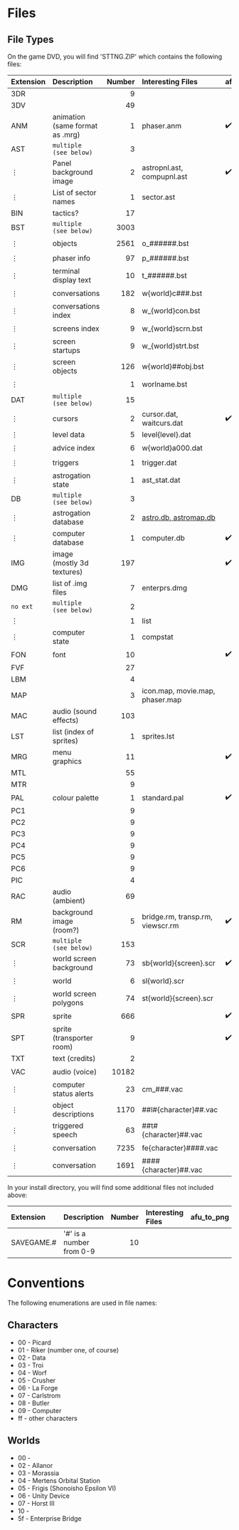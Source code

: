 # Files

## File Types

On the game DVD, you will find 'STTNG.ZIP' which contains the following files:

| Extension | Description               | Number | Interesting Files          | afu_to_png         | afu_to_json        | afu_to_wav         |
| :---      | :---                      | ---:   | :---                       | :---               | :---               | :---               |
| 3DR       |                           |      9 |                            |                    |                    |                    |
| 3DV       |                           |     49 |                            |                    |                    |                    |
| ANM       | animation (same format as .mrg) |      1 | phaser.anm           | :heavy_check_mark: |                    |                    |
| AST       | `multiple (see below)`    |      3 |                            |                    |                    |                    |
| &vellip;  | Panel background image    |      2 | astropnl.ast, compupnl.ast | :heavy_check_mark: |                    |                    |
| &vellip;  | List of sector names      |      1 | sector.ast                 |                    | :heavy_check_mark: |                    |
| BIN       | tactics?                  |     17 |                            |                    |                    |                    |
| BST       | `multiple (see below)`    |   3003 |                            |                    |                    |                    |
| &vellip;  | objects                   |   2561 | o_######.bst               |                    | :heavy_check_mark: |                    |
| &vellip;  | phaser info               |     97 | p_######.bst               |                    | :heavy_check_mark: |                    |
| &vellip;  | terminal display text     |     10 | t_######.bst               |                    | :heavy_check_mark: |                    |
| &vellip;  | conversations             |    182 | w{world}c###.bst           |                    | :heavy_check_mark: |                    |
| &vellip;  | conversations index       |      8 | w_{world}con.bst           |                    | :heavy_check_mark: |                    |
| &vellip;  | screens index             |      9 | w_{world}scrn.bst          |                    | :heavy_check_mark: |                    |
| &vellip;  | screen startups           |      9 | w_{world}strt.bst          |                    | :heavy_check_mark: |                    |
| &vellip;  | screen objects            |    126 | w{world}##obj.bst          |                    | :heavy_check_mark: |                    |
| &vellip;  |                           |      1 | worlname.bst               |                    | :heavy_check_mark: |                    |
| DAT       | `multiple (see below)`    |     15 |                            |                    |                    |                    |
| &vellip;  | cursors                   |      2 | cursor.dat, waitcurs.dat   | :heavy_check_mark: |                    |                    |
| &vellip;  | level data                |      5 | level{level}.dat           |                    |                    |                    |
| &vellip;  | advice index              |      6 | w{world}a000.dat           |                    | :heavy_check_mark: |                    |
| &vellip;  | triggers                  |      1 | trigger.dat                |                    | :heavy_check_mark: |                    |
| &vellip;  | astrogation state         |      1 | ast_stat.dat               |                    | :heavy_check_mark: |                    |
| DB        | `multiple (see below)`    |      3 |                            |                    |                    |                    |
| &vellip;  | astrogation database      |      2 | [astro.db, astromap.db](ASTRO.md) |             | :heavy_check_mark: |                    |
| &vellip;  | computer database         |      1 | computer.db                | :heavy_check_mark: | :heavy_check_mark: |                    |
| IMG       | image (mostly 3d textures)|    197 |                            | :heavy_check_mark: |                    |                    |
| DMG       | list of .img files        |      7 | enterprs.dmg               |                    |                    |                    |
| `no ext`  | `multiple (see below)`    |      2 |                            |                    |                    |                    |
| &vellip;  |                           |      1 | list                       |                    |                    |                    |
| &vellip;  | computer state            |      1 | compstat                   |                    | :heavy_check_mark: |                    |
| FON       | font                      |     10 |                            | :heavy_check_mark: |                    |                    |
| FVF       |                           |     27 |                            |                    |                    |                    |
| LBM       |                           |      4 |                            |                    |                    |                    |
| MAP       |                           |      3 | icon.map, movie.map, phaser.map |               | :heavy_check_mark: |                    |
| MAC       | audio (sound effects)     |    103 |                            |                    |                    | :heavy_check_mark: |
| LST       | list (index of sprites)   |      1 | sprites.lst                |                    | :heavy_check_mark: |                    |
| MRG       | menu graphics             |     11 |                            | :heavy_check_mark: |                    |                    |
| MTL       |                           |     55 |                            |                    |                    |                    |
| MTR       |                           |      9 |                            |                    |                    |                    |
| PAL       | colour palette            |      1 | standard.pal               | :heavy_check_mark: |                    |                    |
| PC1       |                           |      9 |                            |                    |                    |                    |
| PC2       |                           |      9 |                            |                    |                    |                    |
| PC3       |                           |      9 |                            |                    |                    |                    |
| PC4       |                           |      9 |                            |                    |                    |                    |
| PC5       |                           |      9 |                            |                    |                    |                    |
| PC6       |                           |      9 |                            |                    |                    |                    |
| PIC       |                           |      4 |                            |                    |                    |                    |
| RAC       | audio (ambient)           |     69 |                            |                    |                    | :heavy_check_mark: |
| RM        | background image (room?)  |      5 | bridge.rm, transp.rm, viewscr.rm | :heavy_check_mark: |              |                    |
| SCR       | `multiple (see below)`    |    153 |                            |                    |                    |                    |
| &vellip;  | world screen background   |     73 | sb{world}{screen}.scr      | :heavy_check_mark: |                    |                    |
| &vellip;  | world                     |      6 | sl{world}.scr              |                    | :heavy_check_mark: |                    |
| &vellip;  | world screen polygons     |     74 | st{world}{screen}.scr      |                    | :heavy_check_mark: |                    |
| SPR       | sprite                    |    666 |                            | :heavy_check_mark: | :heavy_check_mark: |                    |
| SPT       | sprite (transporter room) |      9 |                            | :heavy_check_mark: | :heavy_check_mark: |                    |
| TXT       | text (credits)            |      2 |                            |                    |                    |                    |
| VAC       | audio (voice)             |  10182 |                            |                    |                    | :heavy_check_mark: |
| &vellip;  | computer status alerts    |     23 | cm_###.vac                 |                    |                    | :heavy_check_mark: |
| &vellip;  | object descriptions       |   1170 | ##l#{character}##.vac      |                    |                    | :heavy_check_mark: |
| &vellip;  | triggered speech          |     63 | ##t#{character}##.vac      |                    |                    | :heavy_check_mark: |
| &vellip;  | conversation              |   7235 | fe{character}####.vac      |                    |                    | :heavy_check_mark: |
| &vellip;  | conversation              |   1691 | ####{character}##.vac      |                    |                    | :heavy_check_mark: |

In your install directory, you will find some additional files not included above:

| Extension | Description               | Number | Interesting Files          | afu_to_png         | afu_to_json        | afu_to_wav         |
| :---      | :---                      | ---:   | :---                       | :---               | :---               | :---               |
| SAVEGAME.#| '#' is a number from 0-9  |     10 |                            |                    | In development     |                    |

# Conventions

The following enumerations are used in file names:

## Characters
* 00 - Picard
* 01 - Riker (number one, of course)
* 02 - Data
* 03 - Troi
* 04 - Worf
* 05 - Crusher
* 06 - La Forge
* 07 - Carlstrom
* 08 - Butler
* 09 - Computer
* ff - other characters

## Worlds
* 00 -
* 02 - Allanor
* 03 - Morassia
* 04 - Mertens Orbital Station
* 05 - Frigis (Shonoisho Epsilon VI)
* 06 - Unity Device
* 07 - Horst III
* 10 -
* 5f - Enterprise Bridge
